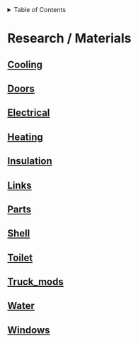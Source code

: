 <!-- START doctoc generated TOC please keep comment here to allow auto update -->
<!-- DON'T EDIT THIS SECTION, INSTEAD RE-RUN doctoc TO UPDATE -->
<details>
<summary>Table of Contents</summary>

</details>
<!-- END doctoc generated TOC please keep comment here to allow auto update -->


# Research / Materials


## [Cooling](Materials/Cooling.md)

## [Doors](Materials/Doors.md)

## [Electrical](Materials/Electrical.md)

## [Heating](Materials/Heating.md)

## [Insulation](Materials/Insulation.md)

## [Links](Materials/Links.md)

## [Parts](Materials/Parts.md)

## [Shell](Materials/Shell.md)

## [Toilet](Materials/Toilet.md)

## [Truck_mods](Materials/Truck_mods.md)

## [Water](Materials/Water.md)

## [Windows](Materials/Windows.md)

